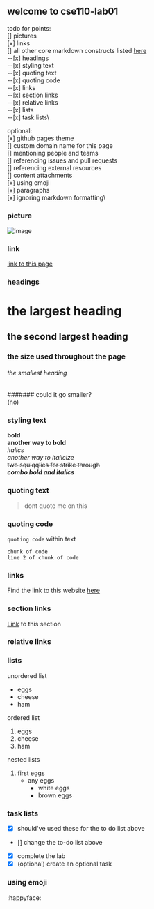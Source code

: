 ## welcome to cse110-lab01

todo for points:\
[] pictures\
[x] links\
[] all other core markdown constructs listed [here](https://docs.github.com/en/free-pro-team@latest/github/writing-on-github/basic-writing-and-formatting-syntax)\
--[x] headings\
--[x] styling text\
--[x] quoting text\
--[x] quoting code\
--[x] links\
--[x] section links\
--[x] relative links\
--[x] lists\
--[x] task lists\

optional:\
[x] github pages theme\
[] custom domain name for this page\
[] mentioning people and teams\
[] referencing issues and pull requests\
[] referencing external resources\
[] content attachments\
[x] using emoji\
[x] paragraphs\
[x] ignoring markdown formatting\

### picture
![image]()

### link
[link to this page](https://trinpham.github.io/cse110-lab01/)

### headings
# the largest heading
## the second largest heading
### the size used throughout the page
###### the smallest heading
####### could it go smaller?\
(no)

### styling text
**bold**\
__another way to bold__\
*italics*\
_another way to italicize_\
~~two squiqqlies for strike through~~\
***combo bold and italics***

### quoting text ###
> dont quote me on this

### quoting code ###
`quoting code` within text
```
chunk of code
line 2 of chunk of code
```
### links
Find the link to this website [here](https://trinpham.github.io/cse110-lab01/)

### section links
[Link](#section-links) to this section

### relative links

### lists
unordered list
- eggs
- cheese
- ham

ordered list
1. eggs
2. cheese
3. ham

nested lists
1. first eggs
   - any eggs
     - white eggs
     - brown eggs

### task lists
- [x] should've used these for the to do list above
- [] change the to-do list above
- [x] complete the lab
- [x] \(optional) create an optional task

### using emoji
:happyface:
